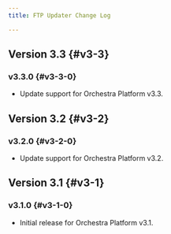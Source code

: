 ```yaml
---
title: FTP Updater Change Log

---
```


## Version 3.3 {#v3-3}

### v3.3.0 {#v3-3-0}

* Update support for Orchestra Platform v3.3.

## Version 3.2 {#v3-2}

### v3.2.0 {#v3-2-0}

* Update support for Orchestra Platform v3.2.

## Version 3.1 {#v3-1}

### v3.1.0 {#v3-1-0}

* Initial release for Orchestra Platform v3.1.
